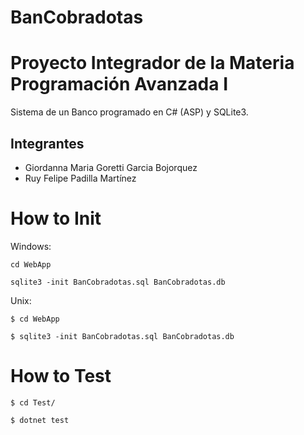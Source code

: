 # BanCobradotas

# Proyecto Integrador de la Materia Programación Avanzada I

Sistema de un Banco programado en C# (ASP) y SQLite3.

## Integrantes
* Giordanna Maria Goretti Garcia Bojorquez
* Ruy Felipe Padilla Martínez

# How to Init

Windows:

`cd WebApp`

`sqlite3 -init BanCobradotas.sql BanCobradotas.db`

Unix:

`$ cd WebApp`

`$ sqlite3 -init BanCobradotas.sql BanCobradotas.db`

# How to Test

`$ cd Test/`

`$ dotnet test`